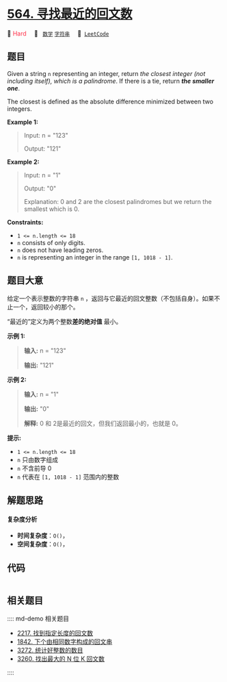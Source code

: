 # [564. 寻找最近的回文数](https://leetcode.com/problems/find-the-closest-palindrome)

🔴 <font color=#ff334b>Hard</font>&emsp; 🔖&ensp; [`数学`](/leetcode/outline/tag/math.md) [`字符串`](/leetcode/outline/tag/string.md)&emsp; 🔗&ensp;[`LeetCode`](https://leetcode.com/problems/find-the-closest-palindrome)


## 题目

Given a string `n` representing an integer, return _the closest integer (not
including itself), which is a palindrome_. If there is a tie, return _**the
smaller one**_.

The closest is defined as the absolute difference minimized between two
integers.



**Example 1:**

> Input: n = "123"
> 
> Output: "121"

**Example 2:**

> Input: n = "1"
> 
> Output: "0"
> 
> Explanation: 0 and 2 are the closest palindromes but we return the smallest which is 0.

**Constraints:**

  * `1 <= n.length <= 18`
  * `n` consists of only digits.
  * `n` does not have leading zeros.
  * `n` is representing an integer in the range `[1, 1018 - 1]`.


## 题目大意

给定一个表示整数的字符串 `n` ，返回与它最近的回文整数（不包括自身）。如果不止一个，返回较小的那个。

“最近的”定义为两个整数**差的绝对值** 最小。



**示例 1:**

> 
> 
> 
> 
> 
> **输入:** n = "123"
> 
> **输出:** "121"
> 
> 

**示例 2:**

> 
> 
> 
> 
> 
> **输入:** n = "1"
> 
> **输出:** "0"
> 
> **解释:** 0 和 2是最近的回文，但我们返回最小的，也就是 0。
> 
> 



**提示:**

  * `1 <= n.length <= 18`
  * `n` 只由数字组成
  * `n` 不含前导 0
  * `n` 代表在 `[1, 1018 - 1]` 范围内的整数


## 解题思路

#### 复杂度分析

- **时间复杂度**：`O()`，
- **空间复杂度**：`O()`，

## 代码

```javascript

```

## 相关题目

:::: md-demo 相关题目
- [2217. 找到指定长度的回文数](https://leetcode.com/problems/find-palindrome-with-fixed-length)
- [1842. 下个由相同数字构成的回文串](https://leetcode.com/problems/next-palindrome-using-same-digits)
- [3272. 统计好整数的数目](https://leetcode.com/problems/find-the-count-of-good-integers)
- [3260. 找出最大的 N 位 K 回文数](https://leetcode.com/problems/find-the-largest-palindrome-divisible-by-k)

::::
